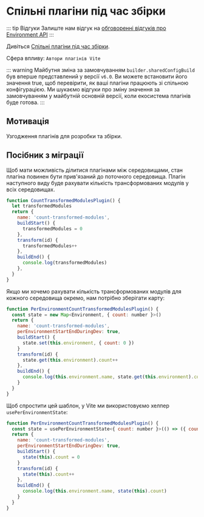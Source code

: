 # Спільні плагіни під час збірки

::: tip Відгуки
Залиште нам відгук на [обговоренні відгуків про Environment API](https://github.com/vitejs/vite/discussions/16358)
:::

Дивіться [Спільні плагіни під час збірки](/guide/api-environment.md#shared-plugins-during-build).

Сфера впливу: `Автори плагінів Vite`

::: warning Майбутня зміна за замовчуванням
`builder.sharedConfigBuild` був вперше представлений у версії `v6.0`. Ви можете встановити його значення true, щоб перевірити, як ваші плагіни працюють зі спільною конфігурацією. Ми шукаємо відгуки про зміну значення за замовчуванням у майбутній основній версії, коли екосистема плагінів буде готова.
:::

## Мотивація

Узгодження плагінів для розробки та збірки.

## Посібник з міграції

Щоб мати можливість ділитися плагінами між середовищами, стан плагіна повинен бути прив'язаний до поточного середовища. Плагін наступного виду буде рахувати кількість трансформованих модулів у всіх середовищах.

```js
function CountTransformedModulesPlugin() {
  let transformedModules
  return {
    name: 'count-transformed-modules',
    buildStart() {
      transformedModules = 0
    },
    transform(id) {
      transformedModules++
    },
    buildEnd() {
      console.log(transformedModules)
    },
  }
}
```

Якщо ми хочемо рахувати кількість трансформованих модулів для кожного середовища окремо, нам потрібно зберігати карту:

```js
function PerEnvironmentCountTransformedModulesPlugin() {
  const state = new Map<Environment, { count: number }>()
  return {
    name: 'count-transformed-modules',
    perEnvironmentStartEndDuringDev: true,
    buildStart() {
      state.set(this.environment, { count: 0 })
    }
    transform(id) {
      state.get(this.environment).count++
    },
    buildEnd() {
      console.log(this.environment.name, state.get(this.environment).count)
    }
  }
}
```

Щоб спростити цей шаблон, у Vite ми використовуємо хелпер `usePerEnvironmentState`:

```js
function PerEnvironmentCountTransformedModulesPlugin() {
  const state = usePerEnvironmentState<{ count: number }>(() => ({ count: 0 }))
  return {
    name: 'count-transformed-modules',
    perEnvironmentStartEndDuringDev: true,
    buildStart() {
      state(this).count = 0
    }
    transform(id) {
      state(this).count++
    },
    buildEnd() {
      console.log(this.environment.name, state(this).count)
    }
  }
}
```
